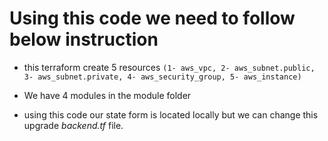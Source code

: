 # Using this code we need to follow below instruction
* this terraform create 5 resources
` (1- aws_vpc, 2- aws_subnet.public, 3- aws_subnet.private, 4- aws_security_group, 5- aws_instance) `

* We have 4 modules in the module folder
* using this code our state form is located locally but we can change this upgrade *backend.tf* file.
  
